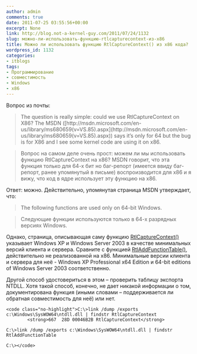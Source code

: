 ```yaml
---
author: admin
comments: true
date: 2011-07-25 03:55:56+00:00
excerpt: None
link: http://blog.not-a-kernel-guy.com/2011/07/24/1132
slug: можно-ли-использовать-функцию-rtlcapturecontext-из-x86
title: Можно ли использовать функцию RtlCaptureContext() из x86 кода?
wordpress_id: 1132
categories:
- itblogs
tags:
- Программирование
- совместимость
- Windows
- x86
---
```


Вопрос из почты:



<blockquote>The question is really simple: could we use RtlCaptureContext on X86? The MSDN ([http://msdn.microsoft.com/en-us/library/ms680659(v=VS.85).aspx](http://msdn.microsoft.com/en-us/library/ms680659(v=VS.85).aspx)) says it’s only for 64 but the bug is for X86 and I see some kernel code are using it on x86.
</blockquote>





<blockquote>Вопрос на самом деле очень прост: можем ли мы использовать функцию RtlCaptureContext на x86? MSDN говорит, что эта функция только для 64-х бит но баг-репорт (имеется ввиду баг-репорт, ранее упомянутый в письме) воспроизводится для x86 и я вижу, что код в ядре использует эту функцию на x86.
</blockquote>



Ответ: можно. Действительно, упомянутая страница MSDN утверждает, что:



<blockquote>The following functions are used only on 64-bit Windows.</blockquote>





<blockquote>Следующие функции используются только в 64-х разрядных версиях Windows.</blockquote>



Однако, страница, описывающая саму функцию [RtlCaptureContext()](http://msdn.microsoft.com/en-us/library/ms680591(v=VS.85).aspx) указывает Windows XP и Windows Server 2003  в качестве минимальных версий клиента и сервера. Сравните с функцией [RtlAddFunctionTable()](http://msdn.microsoft.com/en-us/library/ms680588(v=VS.85).aspx), действительно не реализованной на x86. Минимальные версии клиента и сервера для неё - Windows XP Professional x64 Edition и 64-bit editions of Windows Server 2003 соответственно.

Другой способ удостовериться в этом – проверить таблицу экспорта NTDLL. Хотя такой способ, конечно, не дает никакой информации о том, документирована функция (иными словами – поддерживается ли обратная совместимость для неё) или нет.


    
    <code class="no-highlight">C:\>link /dump /exports c:\Windows\SysWOW64\ntdll.dll | findstr RtlCaptureContext
            <strong>667  28D 00046B2B RtlCaptureContext</strong>
    
    C:\>link /dump /exports c:\Windows\SysWOW64\ntdll.dll | findstr RtlAddFunctionTable
    
    C:\></code>



